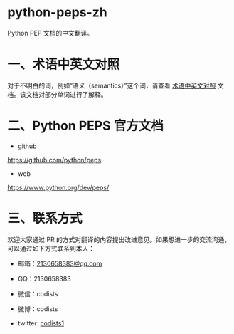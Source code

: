 python-peps-zh
========
Python PEP 文档的中文翻译。

# 一、术语中英文对照

对于不明白的词，例如“语义（semantics）”这个词，请查看 [术语中英文对照](./术语中英文对照.xls) 文档。该文档对部分单词进行了解释。

# 二、Python PEPS 官方文档
- github

https://github.com/python/peps

- web

https://www.python.org/dev/peps/

# 三、联系方式

欢迎大家通过 PR 的方式对翻译的内容提出改进意见。如果想进一步的交流沟通，可以通过如下方式联系到本人：

- 邮箱：2130658383@qq.com
- QQ：2130658383

- 微信：codists

- 微博：codists
- twitter: [codists1](https://twitter.com/codists1)
